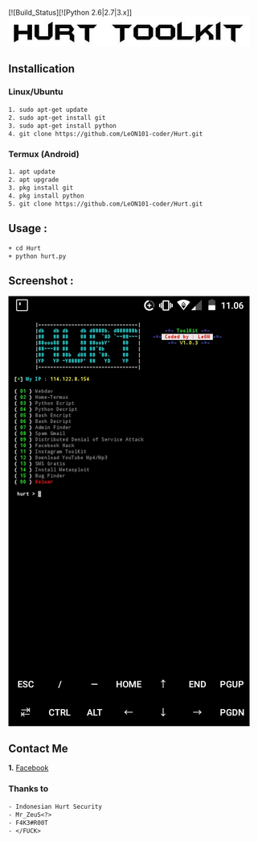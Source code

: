 [![Build_Status][![Python 2.6|2.7|3.x]]
  ![alt_text](https://github.com/LeON101-coder/Hurt/blob/master/image/90499c31594de32fee66aeca6219ddb5.0.jpg?raw=true)



## Installication
### Linux/Ubuntu
``` Linux
1. sudo apt-get update
2. sudo apt-get install git
3. sudo apt-get install python
4. git clone https://github.com/LeON101-coder/Hurt.git
```

### Termux (Android)
```
1. apt update
2. apt upgrade
3. pkg install git
4. pkg install python
5. git clone https://github.com/LeON101-coder/Hurt.git
```

## Usage :
``` Usage
+ cd Hurt
+ python hurt.py
```

## Screenshot :
![alt_text](https://github.com/LeON101-coder/Hurt/blob/master/image/Screenshot_20200428_110607.jpg?raw=true)

## Contact Me

<b>1.</b> <a href="https://m.facebook.com/leon101.coder">Facebook</a>


### Thanks to
``` Thanks to
- Indonesian Hurt Security
- Mr_ZeuS<?>
- F4K3#R00T
- </FUCK>
```
